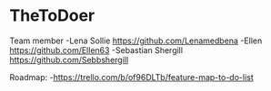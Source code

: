 # TheToDoer

Team member
-Lena Sollie https://github.com/Lenamedbena
-Ellen https://github.com/Ellen63
-Sebastian Shergill https://github.com/Sebbshergill

Roadmap: -https://trello.com/b/of96DLTb/feature-map-to-do-list


